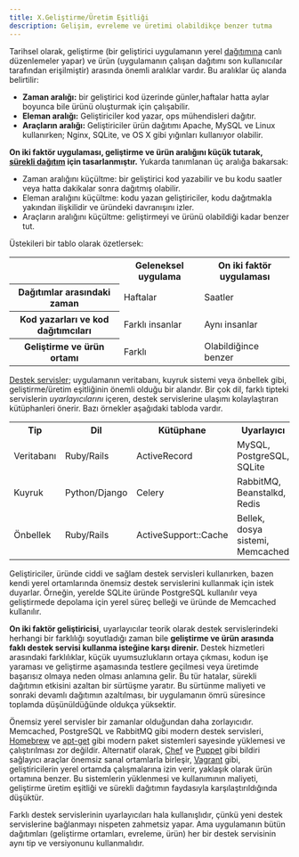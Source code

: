 ```yaml
---
title: X.Geliştirme/Üretim Eşitliği
description: Gelişim, evreleme ve üretimi olabildikçe benzer tutma
---
```

Tarihsel olarak, geliştirme (bir geliştirici uygulamanın yerel [dağıtımına](./codebase) canlı düzenlemeler yapar) ve ürün (uygulamanın çalışan dağıtımı son kullanıcılar tarafından erişilmiştir) arasında önemli aralıklar vardır. Bu aralıklar üç alanda belirtilir:

* **Zaman aralığı:** bir geliştirici kod üzerinde günler,haftalar hatta aylar boyunca bile ürünü oluşturmak için çalışabilir.
* **Eleman aralığı:** Geliştiriciler kod yazar, ops mühendisleri dağıtır.
* **Araçların aralığı:** Geliştiriciler  ürün dağıtımı Apache, MySQL ve Linux kullanırken; Nginx, SQLite, ve OS X gibi yığınları kullanıyor olabilir.

**On iki faktör uygulaması, geliştirme ve ürün aralığını küçük tutarak, [sürekli dağıtım](http://avc.com/2011/02/continuous-deployment/) için tasarlanmıştır.** Yukarda tanımlanan üç aralığa bakarsak:

* Zaman aralığını küçültme: bir geliştirici kod yazabilir ve bu kodu saatler veya hatta dakikalar sonra dağıtmış olabilir.
* Eleman aralığını küçültme: kodu yazan geliştiriciler, kodu dağıtmakla yakından ilişkilidir ve üründeki davranışını izler.
* Araçların aralığını küçültme: geliştirmeyi ve ürünü olabildiği kadar benzer tut.

Üstekileri bir tablo olarak özetlersek:

<table>
  <tr>
    <th></th>
    <th>Geleneksel uygulama</th>
    <th>On iki faktör uygulaması</th>
  </tr>
  <tr>
    <th>Dağıtımlar arasındaki zaman</th>
    <td>Haftalar</td>
    <td>Saatler</td>
  </tr>
  <tr>
    <th>Kod yazarları ve kod dağıtımcıları</th>
    <td>Farklı insanlar</td>
    <td>Aynı insanlar</td>
  </tr>
  <tr>
    <th>Geliştirme ve ürün ortamı</th>
    <td>Farklı</td>
    <td>Olabildiğince benzer</td>
  </tr>
</table>

[Destek servisler](./backing-services); uygulamanın veritabanı, kuyruk sistemi veya önbellek gibi, geliştirme/üretim eşitliğinin önemli olduğu bir alandır. Bir çok dil, farklı tipteki servislerin *uyarlayıcılarını* içeren, destek servislerine ulaşımı kolaylaştıran kütüphanleri önerir. Bazı örnekler aşağıdaki tabloda vardır.

<table>
  <tr>
    <th>Tip</th>
    <th>Dil</th>
    <th>Kütüphane</th>
    <th>Uyarlayıcı</th>
  </tr>
  <tr>
    <td>Veritabanı</td>
    <td>Ruby/Rails</td>
    <td>ActiveRecord</td>
    <td>MySQL, PostgreSQL, SQLite</td>
  </tr>
  <tr>
    <td>Kuyruk</td>
    <td>Python/Django</td>
    <td>Celery</td>
    <td>RabbitMQ, Beanstalkd, Redis</td>
  </tr>
  <tr>
    <td>Önbellek</td>
    <td>Ruby/Rails</td>
    <td>ActiveSupport::Cache</td>
    <td>Bellek, dosya sistemi, Memcached</td>
  </tr>
</table>

Geliştiriciler, üründe ciddi ve sağlam destek servisleri kullanırken, bazen kendi yerel ortamlarında önemsiz destek servislerini kullanmak için istek duyarlar. Örneğin, yerelde SQLite üründe PostgreSQL kullanılır veya geliştirmede depolama için yerel süreç belleği ve üründe de Memcached kullanılır.

**On iki faktör geliştiricisi**, uyarlayıcılar teorik olarak destek servislerindeki herhangi bir farklılığı soyutladığı zaman bile **geliştirme ve ürün arasında faklı destek servisi kullanma isteğine karşı direnir.** Destek hizmetleri arasındaki farklılıklar, küçük uyumsuzlukların ortaya çıkması, kodun işe yaraması ve geliştirme aşamasında testlere geçilmesi veya üretimde başarısız olmaya neden olması anlamına gelir. Bu tür hatalar, sürekli dağıtımın etkisini azaltan bir sürtüşme yaratır. Bu sürtünme maliyeti ve sonraki devamlı dağıtımın azaltılması, bir uygulamanın ömrü süresince toplamda düşünüldüğünde oldukça yüksektir.

Önemsiz yerel servisler bir zamanlar olduğundan daha zorlayıcıdır. Memcached, PostgreSQL ve RabbitMQ gibi modern destek servisleri, [Homebrew](http://mxcl.github.com/homebrew/) ve [apt-get](https://help.ubuntu.com/community/AptGet/Howto) gibi modern paket sistemleri sayesinde yüklemesi ve çalıştırılması zor değildir. Alternatif olarak, [Chef](http://www.opscode.com/chef/) ve [Puppet](http://docs.puppetlabs.com/) gibi bildiri sağlayıcı araçlar önemsiz sanal ortamlarla birleşir, [Vagrant](http://vagrantup.com/) gibi, geliştiricilerin yerel ortamda çalışmalarına izin verir, yaklaşık olarak ürün ortamına benzer. Bu sistemlerin yüklenmesi ve kullanımının maliyeti, geliştirme üretim eşitliği ve sürekli dağıtımın faydasıyla karşılaştırıldığında düşüktür.

Farklı destek servislerinin uyarlayıcıları hala kullanışlıdır, çünkü yeni destek servislerine bağlanmayı nispeten zahmetsiz yapar. Ama uygulamanın bütün dağıtımları (geliştirme ortamları, evreleme, ürün) her bir destek servisinin aynı tip ve versiyonunu kullanmalıdır.
